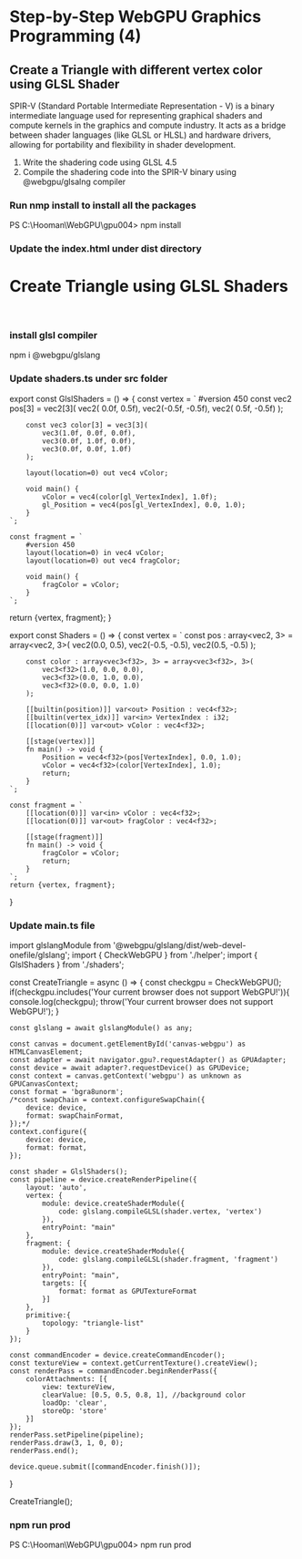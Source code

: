 # Step-by-Step WebGPU Graphics Programming (4) 
## Create a Triangle with different vertex color using GLSL Shader

SPIR-V (Standard Portable Intermediate Representation - V) is a binary intermediate language used for representing graphical shaders and compute kernels in the graphics and compute industry. It acts as a bridge between shader languages (like GLSL or HLSL) and hardware drivers, allowing for portability and flexibility in shader development. 

1. Write the shadering code using GLSL 4.5
2. Compile the shadering code into the SPIR-V binary using @webgpu/glsalng compiler

### Run nmp install to install all the packages

PS C:\Hooman\WebGPU\gpu004> npm install

### Update the index.html under dist directory
<!DOCTYPE html>
<head>
   <meta charset="utf-8">
   <meta http-equiv="X-UA-Compatible" content="IE=edge">
   <title>WebGPU Step-by-Step 4</title>
   <meta name="description" content="">
   <meta name="viewport" content="width=device-width, initial-scale=1">
</head>

<body>
   <div>  
    <div class="grid">
      <div class="item1">
         <h1>Create Triangle using GLSL Shaders</h1><br>
      </div>
      <div class="item2">
         <canvas id="canvas-webgpu" width="640" height="480"></canvas>
      </div>
   </div>
   <script src="main.bundle.js"></script>
</body>
</html>

### install glsl compiler
npm i @webgpu/glslang

### Update shaders.ts under src folder
export const GlslShaders = () => {
    const vertex = `
        #version 450
        const vec2 pos[3] = vec2[3](
            vec2( 0.0f,  0.5f), 
            vec2(-0.5f, -0.5f), 
            vec2( 0.5f, -0.5f)
        );

        const vec3 color[3] = vec3[3](
            vec3(1.0f, 0.0f, 0.0f),
            vec3(0.0f, 1.0f, 0.0f),
            vec3(0.0f, 0.0f, 1.0f)
        );

        layout(location=0) out vec4 vColor;

        void main() {
            vColor = vec4(color[gl_VertexIndex], 1.0f);
            gl_Position = vec4(pos[gl_VertexIndex], 0.0, 1.0);
        }
    `;

    const fragment = `
        #version 450    
        layout(location=0) in vec4 vColor;
        layout(location=0) out vec4 fragColor;

        void main() {
            fragColor = vColor;
        }
    `;
return {vertex, fragment};
}

export const Shaders = () => {
    const vertex = `
        const pos : array<vec2<f32>, 3> = array<vec2<f32>, 3>(
            vec2<f32>(0.0, 0.5),
            vec2<f32>(-0.5, -0.5),
            vec2<f32>(0.5, -0.5)
        );

        const color : array<vec3<f32>, 3> = array<vec3<f32>, 3>(
            vec3<f32>(1.0, 0.0, 0.0),
            vec3<f32>(0.0, 1.0, 0.0),
            vec3<f32>(0.0, 0.0, 1.0)
        );

        [[builtin(position)]] var<out> Position : vec4<f32>;
        [[builtin(vertex_idx)]] var<in> VertexIndex : i32;
        [[location(0)]] var<out> vColor : vec4<f32>;

        [[stage(vertex)]]
        fn main() -> void {
            Position = vec4<f32>(pos[VertexIndex], 0.0, 1.0);
            vColor = vec4<f32>(color[VertexIndex], 1.0);
            return;
        }
    `;

    const fragment = `
        [[location(0)]] var<in> vColor : vec4<f32>;
        [[location(0)]] var<out> fragColor : vec4<f32>;

        [[stage(fragment)]]
        fn main() -> void {
            fragColor = vColor;
            return;
        }
    `;
    return {vertex, fragment};
}

### Update main.ts file

import glslangModule from '@webgpu/glslang/dist/web-devel-onefile/glslang';
import { CheckWebGPU } from './helper';
import { GlslShaders } from './shaders';

const CreateTriangle = async () => {
    const checkgpu = CheckWebGPU();
    if(checkgpu.includes('Your current browser does not support WebGPU!')){
        console.log(checkgpu);
        throw('Your current browser does not support WebGPU!');
    }

    const glslang = await glslangModule() as any;

    const canvas = document.getElementById('canvas-webgpu') as HTMLCanvasElement;        
    const adapter = await navigator.gpu?.requestAdapter() as GPUAdapter;       
    const device = await adapter?.requestDevice() as GPUDevice;
    const context = canvas.getContext('webgpu') as unknown as GPUCanvasContext;
    const format = 'bgra8unorm';
    /*const swapChain = context.configureSwapChain({
        device: device,
        format: swapChainFormat,
    });*/
    context.configure({
        device: device,
        format: format,
    });
    
    const shader = GlslShaders();
    const pipeline = device.createRenderPipeline({
        layout: 'auto',
        vertex: {
            module: device.createShaderModule({                    
                code: glslang.compileGLSL(shader.vertex, 'vertex')
            }),
            entryPoint: "main"
        },
        fragment: {
            module: device.createShaderModule({                    
                code: glslang.compileGLSL(shader.fragment, 'fragment')
            }),
            entryPoint: "main",
            targets: [{
                format: format as GPUTextureFormat
            }]
        },
        primitive:{
            topology: "triangle-list"
        } 
    });

    const commandEncoder = device.createCommandEncoder();
    const textureView = context.getCurrentTexture().createView();
    const renderPass = commandEncoder.beginRenderPass({
        colorAttachments: [{
            view: textureView,
            clearValue: [0.5, 0.5, 0.8, 1], //background color
            loadOp: 'clear',
            storeOp: 'store'
        }]
    });
    renderPass.setPipeline(pipeline);
    renderPass.draw(3, 1, 0, 0);
    renderPass.end();

    device.queue.submit([commandEncoder.finish()]);
}

CreateTriangle();

### npm run prod
PS C:\Hooman\WebGPU\gpu004> npm run prod